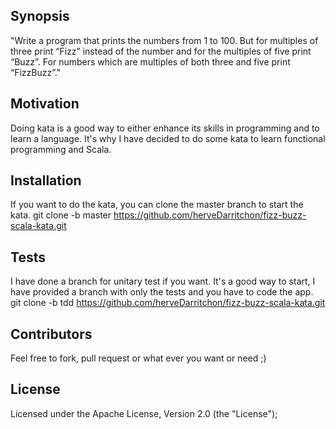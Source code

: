 ## Synopsis

"Write a program that prints the numbers from 1 to 100. But for multiples of three print “Fizz” instead of the number and for the multiples of five print “Buzz”. For numbers which are multiples of both three and five print “FizzBuzz”."

## Motivation

Doing kata is a good way to either enhance its skills in programming and to learn a language.
It's why I have decided to do some kata to learn functional programming and Scala.

## Installation

If you want to do the kata, you can clone the master branch to start the kata.
    git clone -b master https://github.com/herveDarritchon/fizz-buzz-scala-kata.git

## Tests

I have done a branch for unitary test if you want.
It's a good way to start, I have provided a branch with only the tests and you have to code the app.
    git clone -b tdd https://github.com/herveDarritchon/fizz-buzz-scala-kata.git

## Contributors

Feel free to fork, pull request or what ever you want or need ;)

## License

Licensed under the Apache License, Version 2.0 (the "License");

